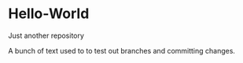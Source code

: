 # Hello-World
Just another repository

A bunch of text used to to test out branches and committing changes.
